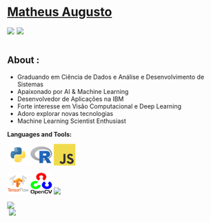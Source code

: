 # <a href="https://www.linkedin.com/in/matheus-augusto-9aa34a165/">Matheus Augusto </a>

<a href="https://www.linkedin.com/in/matheus-augusto-9aa34a165/">
  <img align="left" width="22px" src="https://cdn.jsdelivr.net/npm/simple-icons@v3/icons/linkedin.svg" />
</a>
<a href="https://github.com/MathAugusto">
  <img align="left" width="22px" src="https://cdn.jsdelivr.net/npm/simple-icons@v3/icons/github.svg" />
</a>


<br/>
<br/>

## About :
  
   - Graduando em Ciência de Dados e Análise e Desenvolvimento de Sistemas
   - Apaixonado por AI & Machine Learning
   - Desenvolvedor de Aplicações na IBM
   - Forte interesse em Visão Computacional e Deep Learning
   - Adoro explorar novas tecnologias 
   - Machine Learning Scientist Enthusiast



**Languages and Tools:**  

<code><img height="50" src="https://raw.githubusercontent.com/github/explore/80688e429a7d4ef2fca1e82350fe8e3517d3494d/topics/python/python.png"></code>
<code><img height="50" src="https://raw.githubusercontent.com/github/explore/80688e429a7d4ef2fca1e82350fe8e3517d3494d/topics/r/r.png"></code>
<code><img height="50" src="https://raw.githubusercontent.com/github/explore/80688e429a7d4ef2fca1e82350fe8e3517d3494d/topics/javascript/javascript.png"></code>


<code><img height="50" src="https://raw.githubusercontent.com/github/explore/80688e429a7d4ef2fca1e82350fe8e3517d3494d/topics/tensorflow/tensorflow.png"></code>
<code><img height="50" src="https://raw.githubusercontent.com/github/explore/80688e429a7d4ef2fca1e82350fe8e3517d3494d/topics/opencv/opencv.png"></code>
<code><img height="50" src="https://media-exp1.licdn.com/dms/image/C560BAQG2-bElRVrSqw/company-logo_200_200/0/1547450366259?e=2159024400&v=beta&t=OpI315QOVOkFjDgZPAGF_Kw7N490Y6bkILBCrjliQUQ"></code>



<tr>
    <td><img width="500px" align="left" src="https://github-readme-stats.vercel.app/api/top-langs/?username=MathAugusto&hide=html&layout=compact&theme=buefy" /></td>
    <td><img width="500px" align="right" src="https://github-readme-stats.vercel.app/api?username=MathAugusto&theme=buefy" /></td>
</tr>


<!--
**MathAugusto/MathAugusto** is a ✨ _special_ ✨ repository because its `README.md` (this file) appears on your GitHub profile.


*Languages and Tools:**  

<code><img height="50" src="https://raw.githubusercontent.com/github/explore/80688e429a7d4ef2fca1e82350fe8e3517d3494d/topics/python/python.png"></code>
<code><img height="50" src="https://raw.githubusercontent.com/github/explore/80688e429a7d4ef2fca1e82350fe8e3517d3494d/topics/r/r.png"></code>
<code><img height="50" src="https://raw.githubusercontent.com/github/explore/80688e429a7d4ef2fca1e82350fe8e3517d3494d/topics/javascript/javascript.png"></code>


<code><img height="50" src="https://raw.githubusercontent.com/github/explore/80688e429a7d4ef2fca1e82350fe8e3517d3494d/topics/tensorflow/tensorflow.png"></code>
<code><img height="50" src="https://media-exp1.licdn.com/dms/image/C560BAQG2-bElRVrSqw/company-logo_200_200/0/1547450366259?e=2159024400&v=beta&t=OpI315QOVOkFjDgZPAGF_Kw7N490Y6bkILBCrjliQUQ"></code>
<code><img height="50" src="https://raw.githubusercontent.com/github/explore/80688e429a7d4ef2fca1e82350fe8e3517d3494d/topics/sql/sql.png"></code>



[![Top Langs](https://github-readme-stats.vercel.app/api/top-langs/?username=mathaugusto&layout=compact)](https://github.com/anuraghazra/github-readme-stats)





### Hi there 👋





# <a href="https://www.linkedin.com/in/matheus-augusto-9aa34a165/">Matheus Augusto </a>

<a href="https://www.linkedin.com/in/matheus-augusto-9aa34a165/">
  <img align="left" width="22px" src="https://cdn.jsdelivr.net/npm/simple-icons@v3/icons/linkedin.svg" />
</a>
<a href="https://github.com/MathAugusto">
  <img align="left" width="22px" src="https://cdn.jsdelivr.net/npm/simple-icons@v3/icons/github.svg" />
</a>


<br/>
<br/>

## About :
  
   - Graduando em Ciência de Dados e Análise e Desenvolvimento de Sistemas
   - Apaixonado por AI & Machine Learning
   - Desenvolvedor de Aplicações na IBM
   - Forte interesse em Visão Computacional e Deep Learning
   - Adoro explorar novas tecnologias 
   - Machine Learning Scientist Enthusiast



**Languages and Tools:**  

<code><img height="50" src="https://raw.githubusercontent.com/github/explore/80688e429a7d4ef2fca1e82350fe8e3517d3494d/topics/python/python.png"></code>
<code><img height="50" src="https://raw.githubusercontent.com/github/explore/80688e429a7d4ef2fca1e82350fe8e3517d3494d/topics/r/r.png"></code>
<code><img height="50" src="https://raw.githubusercontent.com/github/explore/80688e429a7d4ef2fca1e82350fe8e3517d3494d/topics/javascript/javascript.png"></code>


<code><img height="50" src="https://raw.githubusercontent.com/github/explore/80688e429a7d4ef2fca1e82350fe8e3517d3494d/topics/tensorflow/tensorflow.png"></code>
<code><img height="50" src="https://raw.githubusercontent.com/github/explore/80688e429a7d4ef2fca1e82350fe8e3517d3494d/topics/opencv/opencv.png"></code>
<code><img height="50" src="https://media-exp1.licdn.com/dms/image/C560BAQG2-bElRVrSqw/company-logo_200_200/0/1547450366259?e=2159024400&v=beta&t=OpI315QOVOkFjDgZPAGF_Kw7N490Y6bkILBCrjliQUQ"></code>



<a href="https://github.com/MathAugusto">
  <img src="https://github-readme-stats.vercel.app/api/top-langs/?username=MathAugusto&theme=dark&hide=glsl,python" />
</a>




Here are some ideas to get you started:

- 🔭 I’m currently working on ...
- 🌱 I’m currently learning ...
- 👯 I’m looking to collaborate on ...
- 🤔 I’m looking for help with ...
- 💬 Ask me about ...
- 📫 How to reach me: ...
- 😄 Pronouns: ...
- ⚡ Fun fact: ...

-->

